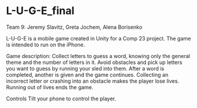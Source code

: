 # L-U-G-E_final

Team 9:
Jeremy Slavitz, Greta Jochem, Alena Borisenko

L-U-G-E is a mobile game created in Unity for a Comp 23 project. 
The game is intended to run on the iPhone. 

Game description:
Collect letters to guess a word, knowing only the general theme and the number of letters in it. Avoid obstacles and pick up letters you want to guess by running your sled into them. After a word is completed, another is given and the game continues. Collecting an incorrect letter or crashing into an obstacle makes the player lose lives. Running out of lives ends the game. 

Controls
Tilt your phone to control the player.

